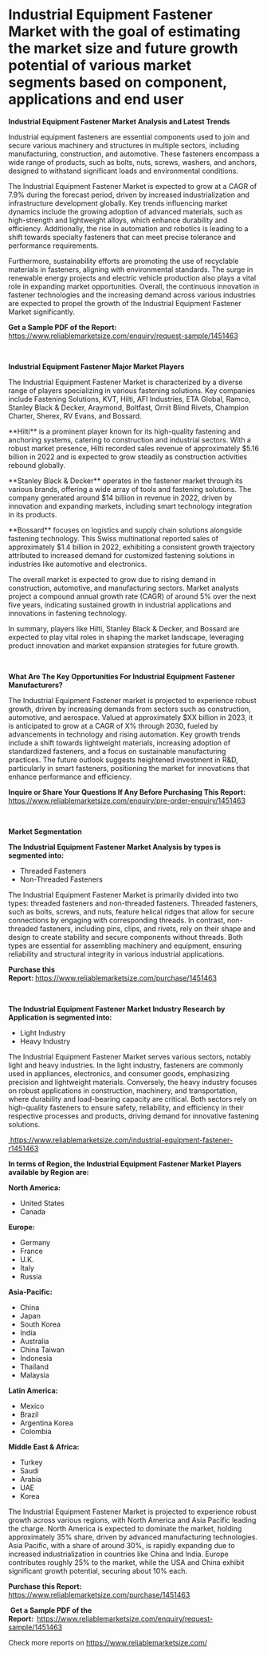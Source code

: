 <p><h1>Industrial Equipment Fastener Market with the goal of estimating the market size and future growth potential of various market segments based on component, applications and end user</h1></p><p><strong>Industrial Equipment Fastener Market Analysis and Latest Trends</strong></p>
<p><p>Industrial equipment fasteners are essential components used to join and secure various machinery and structures in multiple sectors, including manufacturing, construction, and automotive. These fasteners encompass a wide range of products, such as bolts, nuts, screws, washers, and anchors, designed to withstand significant loads and environmental conditions. </p><p>The Industrial Equipment Fastener Market is expected to grow at a CAGR of 7.9% during the forecast period, driven by increased industrialization and infrastructure development globally. Key trends influencing market dynamics include the growing adoption of advanced materials, such as high-strength and lightweight alloys, which enhance durability and efficiency. Additionally, the rise in automation and robotics is leading to a shift towards specialty fasteners that can meet precise tolerance and performance requirements. </p><p>Furthermore, sustainability efforts are promoting the use of recyclable materials in fasteners, aligning with environmental standards. The surge in renewable energy projects and electric vehicle production also plays a vital role in expanding market opportunities. Overall, the continuous innovation in fastener technologies and the increasing demand across various industries are expected to propel the growth of the Industrial Equipment Fastener Market significantly.</p></p>
<p><strong>Get a Sample PDF of the Report:&nbsp;</strong> <a href="https://www.reliablemarketsize.com/enquiry/request-sample/1451463?utm_campaign=2804&utm_medium=2&utm_source=Github&utm_content=ia&utm_term=27022025&utm_id=industrial-equipment-fastener">https://www.reliablemarketsize.com/enquiry/request-sample/1451463</a></p>
<p>&nbsp;</p>
<p><strong>Industrial Equipment Fastener Major Market Players</strong></p>
<p><p>The Industrial Equipment Fastener Market is characterized by a diverse range of players specializing in various fastening solutions. Key companies include Fastening Solutions, KVT, Hilti, AFI Industries, ETA Global, Ramco, Stanley Black & Decker, Araymond, Boltfast, Ornit Blind Rivets, Champion Charter, Sherex, RV Evans, and Bossard. </p><p>**Hilti** is a prominent player known for its high-quality fastening and anchoring systems, catering to construction and industrial sectors. With a robust market presence, Hilti recorded sales revenue of approximately $5.16 billion in 2022 and is expected to grow steadily as construction activities rebound globally.</p><p>**Stanley Black & Decker** operates in the fastener market through its various brands, offering a wide array of tools and fastening solutions. The company generated around $14 billion in revenue in 2022, driven by innovation and expanding markets, including smart technology integration in its products.</p><p>**Bossard** focuses on logistics and supply chain solutions alongside fastening technology. This Swiss multinational reported sales of approximately $1.4 billion in 2022, exhibiting a consistent growth trajectory attributed to increased demand for customized fastening solutions in industries like automotive and electronics.</p><p>The overall market is expected to grow due to rising demand in construction, automotive, and manufacturing sectors. Market analysts project a compound annual growth rate (CAGR) of around 5% over the next five years, indicating sustained growth in industrial applications and innovations in fastening technology. </p><p>In summary, players like Hilti, Stanley Black & Decker, and Bossard are expected to play vital roles in shaping the market landscape, leveraging product innovation and market expansion strategies for future growth.</p></p>
<p>&nbsp;</p>
<p><strong>What Are The Key Opportunities For Industrial Equipment Fastener Manufacturers?</strong></p>
<p><p>The Industrial Equipment Fastener market is projected to experience robust growth, driven by increasing demands from sectors such as construction, automotive, and aerospace. Valued at approximately $XX billion in 2023, it is anticipated to grow at a CAGR of X% through 2030, fueled by advancements in technology and rising automation. Key growth trends include a shift towards lightweight materials, increasing adoption of standardized fasteners, and a focus on sustainable manufacturing practices. The future outlook suggests heightened investment in R&D, particularly in smart fasteners, positioning the market for innovations that enhance performance and efficiency.</p></p>
<p><strong>Inquire or Share Your Questions If Any Before Purchasing This Report:</strong> <a href="https://www.reliablemarketsize.com/enquiry/pre-order-enquiry/1451463?utm_campaign=2804&utm_medium=2&utm_source=Github&utm_content=ia&utm_term=27022025&utm_id=industrial-equipment-fastener">https://www.reliablemarketsize.com/enquiry/pre-order-enquiry/1451463</a></p>
<p>&nbsp;</p>
<p><strong>Market Segmentation</strong></p>
<p><strong>The Industrial Equipment Fastener Market Analysis by types is segmented into:</strong></p>
<p><ul><li>Threaded Fasteners</li><li>Non-Threaded Fasteners</li></ul></p>
<p><p>The Industrial Equipment Fastener Market is primarily divided into two types: threaded fasteners and non-threaded fasteners. Threaded fasteners, such as bolts, screws, and nuts, feature helical ridges that allow for secure connections by engaging with corresponding threads. In contrast, non-threaded fasteners, including pins, clips, and rivets, rely on their shape and design to create stability and secure components without threads. Both types are essential for assembling machinery and equipment, ensuring reliability and structural integrity in various industrial applications.</p></p>
<p><strong>Purchase this Report:&nbsp;</strong><a href="https://www.reliablemarketsize.com/purchase/1451463?utm_campaign=2804&utm_medium=2&utm_source=Github&utm_content=ia&utm_term=27022025&utm_id=industrial-equipment-fastener">https://www.reliablemarketsize.com/purchase/1451463</a></p>
<p>&nbsp;</p>
<p><strong>The Industrial Equipment Fastener Market Industry Research by Application is segmented into:</strong></p>
<p><ul><li>Light Industry</li><li>Heavy Industry</li></ul></p>
<p><p>The Industrial Equipment Fastener Market serves various sectors, notably light and heavy industries. In the light industry, fasteners are commonly used in appliances, electronics, and consumer goods, emphasizing precision and lightweight materials. Conversely, the heavy industry focuses on robust applications in construction, machinery, and transportation, where durability and load-bearing capacity are critical. Both sectors rely on high-quality fasteners to ensure safety, reliability, and efficiency in their respective processes and products, driving demand for innovative fastening solutions.</p></p>
<p><a href="https://www.reliablemarketsize.com/industrial-equipment-fastener-r1451463?utm_campaign=2804&utm_medium=2&utm_source=Github&utm_content=ia&utm_term=27022025&utm_id=industrial-equipment-fastener">&nbsp;https://www.reliablemarketsize.com/industrial-equipment-fastener-r1451463</a></p>
<p><strong>In terms of Region, the Industrial Equipment Fastener Market Players available by Region are:</strong></p>
<p>
    <p> <strong> North America: </strong>
        <ul>
            <li>United States</li>
            <li>Canada</li>
        </ul>
        </p> 
    <p> <strong> Europe: </strong>
        <ul>
            <li>Germany</li>
            <li>France</li>
            <li>U.K.</li>
            <li>Italy</li>
            <li>Russia</li>
        </ul>
        </p> 
    <p> <strong> Asia-Pacific: </strong>
        <ul>
            <li>China</li>
            <li>Japan</li>
            <li>South Korea</li>
            <li>India</li>
            <li>Australia</li>
            <li>China Taiwan</li>
            <li>Indonesia</li>
            <li>Thailand</li>
            <li>Malaysia</li>
        </ul>
        </p> 
    <p> <strong> Latin America: </strong>
        <ul>
            <li>Mexico</li>
            <li>Brazil</li>
            <li>Argentina Korea</li>
            <li>Colombia</li>
        </ul>
        </p> 
    <p> <strong> Middle East & Africa: </strong>
        <ul>
            <li>Turkey</li>
            <li>Saudi</li>
            <li>Arabia</li>
            <li>UAE</li>
            <li>Korea</li>
        </ul>
    </p>
    </p>
<p><p>The Industrial Equipment Fastener Market is projected to experience robust growth across various regions, with North America and Asia Pacific leading the charge. North America is expected to dominate the market, holding approximately 35% share, driven by advanced manufacturing technologies. Asia Pacific, with a share of around 30%, is rapidly expanding due to increased industrialization in countries like China and India. Europe contributes roughly 25% to the market, while the USA and China exhibit significant growth potential, securing about 10% each.</p></p>
<p><strong>Purchase this Report: </strong><a href="https://www.reliablemarketsize.com/purchase/1451463?utm_campaign=2804&utm_medium=2&utm_source=Github&utm_content=ia&utm_term=27022025&utm_id=industrial-equipment-fastener">https://www.reliablemarketsize.com/purchase/1451463</a></p>
<p>&nbsp;<strong>Get a Sample PDF of the Report:&nbsp;&nbsp;</strong><a href="https://www.reliablemarketsize.com/enquiry/request-sample/1451463?utm_campaign=2804&utm_medium=2&utm_source=Github&utm_content=ia&utm_term=27022025&utm_id=industrial-equipment-fastener">https://www.reliablemarketsize.com/enquiry/request-sample/1451463</a></p>
<p><strong></strong></p>
<p>Check more reports on <a href="https://www.reliablemarketsize.com/?utm_campaign=2804&utm_medium=2&utm_source=Github&utm_content=ia&utm_term=27022025&utm_id=industrial-equipment-fastener">https://www.reliablemarketsize.com/</a></p>